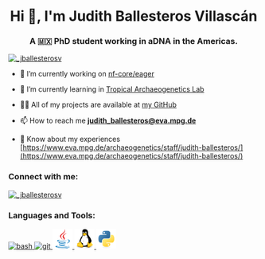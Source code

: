 <h1 align="center">Hi 👋, I'm Judith Ballesteros Villascán</h1>
<h3 align="center">A 🇲🇽 PhD student working in aDNA in the Americas.</h3>

<p align="left"> <a href="https://twitter.com/_jballesterosv" target="blank"><img src="https://img.shields.io/twitter/follow/_jballesterosv?logo=twitter&style=for-the-badge" alt="_jballesterosv" /></a> </p>

- 🧬 I’m currently working on [nf-core/eager](https://github.com/nf-core/eager)

- 🌱 I’m currently learning in [Tropical Archaeogenetics Lab]([https://www.eva.mpg.de/archaeogenetics/staff/](https://www.eva.mpg.de/tropical-archaeogenomics/overview/))

- 👨‍💻 All of my projects are available at [my GitHub](https://github.com/jbv2?tab=repositories)

- 📫 How to reach me **judith_ballesteros@eva.mpg.de**

- 📄 Know about my experiences [https://www.eva.mpg.de/archaeogenetics/staff/judith-ballesteros/](https://www.eva.mpg.de/archaeogenetics/staff/judith-ballesteros/)

<h3 align="left">Connect with me:</h3>
<p align="left">
<a href="https://twitter.com/_jballesterosv" target="blank"><img align="center" src="https://raw.githubusercontent.com/rahuldkjain/github-profile-readme-generator/master/src/images/icons/Social/twitter.svg" alt="_jballesterosv" height="30" width="40" /></a>
</p>

<h3 align="left">Languages and Tools:</h3>
<p align="left"> <a href="https://www.gnu.org/software/bash/" target="_blank" rel="noreferrer"> <img src="https://www.vectorlogo.zone/logos/gnu_bash/gnu_bash-icon.svg" alt="bash" width="40" height="40"/> </a> <a href="https://git-scm.com/" target="_blank" rel="noreferrer"> <img src="https://www.vectorlogo.zone/logos/git-scm/git-scm-icon.svg" alt="git" width="40" height="40"/> </a> <a href="https://www.java.com" target="_blank" rel="noreferrer"> <img src="https://raw.githubusercontent.com/devicons/devicon/master/icons/java/java-original.svg" alt="java" width="40" height="40"/> </a> <a href="https://www.linux.org/" target="_blank" rel="noreferrer"> <img src="https://raw.githubusercontent.com/devicons/devicon/master/icons/linux/linux-original.svg" alt="linux" width="40" height="40"/> </a> <a href="https://www.python.org" target="_blank" rel="noreferrer"> <img src="https://raw.githubusercontent.com/devicons/devicon/master/icons/python/python-original.svg" alt="python" width="40" height="40"/> </a> </p>



